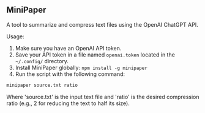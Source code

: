 ## MiniPaper

A tool to summarize and compress text files using the OpenAI ChatGPT API.

Usage:
1. Make sure you have an OpenAI API token.
2. Save your API token in a file named `openai.token` located in the `~/.config/` directory.
3. Install MiniPaper globally: `npm install -g minipaper`
4. Run the script with the following command:

```bash
minipaper source.txt ratio
```

Where 'source.txt' is the input text file and 'ratio' is the desired compression ratio (e.g., 2 for reducing the text to half its size).
